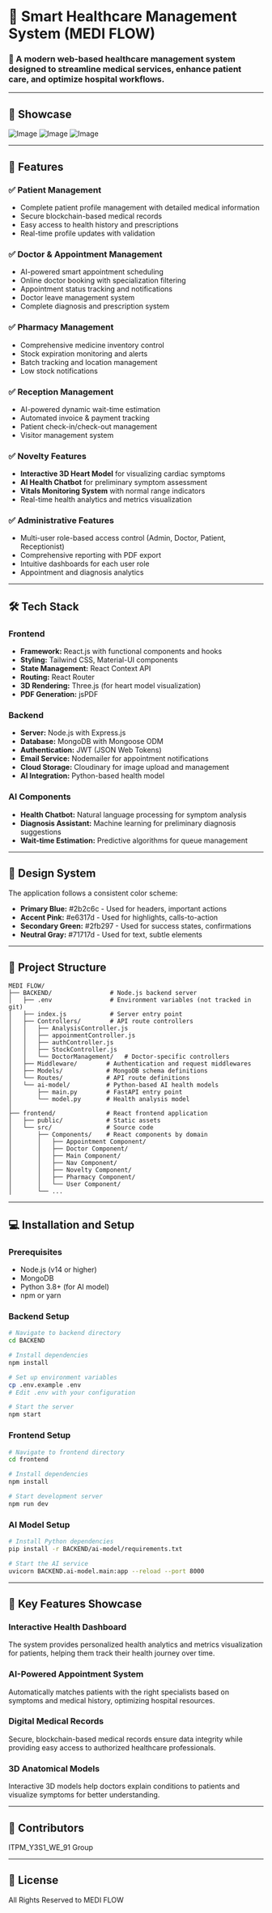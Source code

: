 # 🏥 Smart Healthcare Management System (MEDI FLOW)

### 🚀 A modern web-based healthcare management system designed to streamline medical services, enhance patient care, and optimize hospital workflows.

---
## 📸 Showcase
![Image](https://github.com/user-attachments/assets/ec1f9d34-fd29-4837-83ce-48e0ddb6da6b)
![Image](https://github.com/user-attachments/assets/53d4461e-dc33-4b2e-9e62-8bc07d881f45)
![Image](https://github.com/user-attachments/assets/a1dcfe7c-3fe8-4b0c-94a7-8a890df5a3f0)

---

## 📌 Features

### ✅ **Patient Management**
- Complete patient profile management with detailed medical information
- Secure blockchain-based medical records
- Easy access to health history and prescriptions
- Real-time profile updates with validation

### ✅ **Doctor & Appointment Management**
- AI-powered smart appointment scheduling
- Online doctor booking with specialization filtering
- Appointment status tracking and notifications
- Doctor leave management system
- Complete diagnosis and prescription system

### ✅ **Pharmacy Management**
- Comprehensive medicine inventory control
- Stock expiration monitoring and alerts
- Batch tracking and location management
- Low stock notifications

### ✅ **Reception Management**
- AI-powered dynamic wait-time estimation
- Automated invoice & payment tracking
- Patient check-in/check-out management
- Visitor management system

### ✅ **Novelty Features**
- **Interactive 3D Heart Model** for visualizing cardiac symptoms
- **AI Health Chatbot** for preliminary symptom assessment
- **Vitals Monitoring System** with normal range indicators
- Real-time health analytics and metrics visualization

### ✅ **Administrative Features**
- Multi-user role-based access control (Admin, Doctor, Patient, Receptionist)
- Comprehensive reporting with PDF export
- Intuitive dashboards for each user role
- Appointment and diagnosis analytics

---

## 🛠️ Tech Stack

### Frontend
- **Framework:** React.js with functional components and hooks
- **Styling:** Tailwind CSS, Material-UI components
- **State Management:** React Context API
- **Routing:** React Router
- **3D Rendering:** Three.js (for heart model visualization)
- **PDF Generation:** jsPDF

### Backend
- **Server:** Node.js with Express.js
- **Database:** MongoDB with Mongoose ODM
- **Authentication:** JWT (JSON Web Tokens)
- **Email Service:** Nodemailer for appointment notifications
- **Cloud Storage:** Cloudinary for image upload and management
- **AI Integration:** Python-based health model

### AI Components
- **Health Chatbot:** Natural language processing for symptom analysis
- **Diagnosis Assistant:** Machine learning for preliminary diagnosis suggestions
- **Wait-time Estimation:** Predictive algorithms for queue management

---

## 🎨 Design System

The application follows a consistent color scheme:
- **Primary Blue:** #2b2c6c - Used for headers, important actions
- **Accent Pink:** #e6317d - Used for highlights, calls-to-action
- **Secondary Green:** #2fb297 - Used for success states, confirmations
- **Neutral Gray:** #71717d - Used for text, subtle elements

---

## 📂 Project Structure

```
MEDI FLOW/
├── BACKEND/                # Node.js backend server
│   ├── .env                # Environment variables (not tracked in git)
│   ├── index.js            # Server entry point
│   ├── Controllers/        # API route controllers
│   │   ├── AnalysisController.js
│   │   ├── appoinmentController.js
│   │   ├── authController.js
│   │   ├── StockController.js
│   │   └── DoctorManagement/   # Doctor-specific controllers
│   ├── Middleware/        # Authentication and request middlewares
│   ├── Models/            # MongoDB schema definitions
│   └── Routes/            # API route definitions
│   └── ai-model/          # Python-based AI health models
│       ├── main.py        # FastAPI entry point
│       └── model.py       # Health analysis model
│
├── frontend/              # React frontend application
│   ├── public/            # Static assets
│   └── src/               # Source code
│       ├── Components/    # React components by domain
│       │   ├── Appointment Component/
│       │   ├── Doctor Component/
│       │   ├── Main Component/
│       │   ├── Nav Component/
│       │   ├── Novelty Component/
│       │   ├── Pharmacy Component/
│       │   └── User Component/
│       └── ...
```

---

## 💻 Installation and Setup

### Prerequisites
- Node.js (v14 or higher)
- MongoDB
- Python 3.8+ (for AI model)
- npm or yarn

### Backend Setup
```bash
# Navigate to backend directory
cd BACKEND

# Install dependencies
npm install

# Set up environment variables
cp .env.example .env
# Edit .env with your configuration

# Start the server
npm start
```

### Frontend Setup
```bash
# Navigate to frontend directory
cd frontend

# Install dependencies
npm install

# Start development server
npm run dev
```

### AI Model Setup
```bash
# Install Python dependencies
pip install -r BACKEND/ai-model/requirements.txt

# Start the AI service
uvicorn BACKEND.ai-model.main:app --reload --port 8000
```

---

## 🌟 Key Features Showcase

### Interactive Health Dashboard
The system provides personalized health analytics and metrics visualization for patients, helping them track their health journey over time.

### AI-Powered Appointment System
Automatically matches patients with the right specialists based on symptoms and medical history, optimizing hospital resources.

### Digital Medical Records
Secure, blockchain-based medical records ensure data integrity while providing easy access to authorized healthcare professionals.

### 3D Anatomical Models
Interactive 3D models help doctors explain conditions to patients and visualize symptoms for better understanding.

---

## 👥 Contributors

ITPM_Y3S1_WE_91 Group

---

## 📄 License

All Rights Reserved to MEDI FLOW
